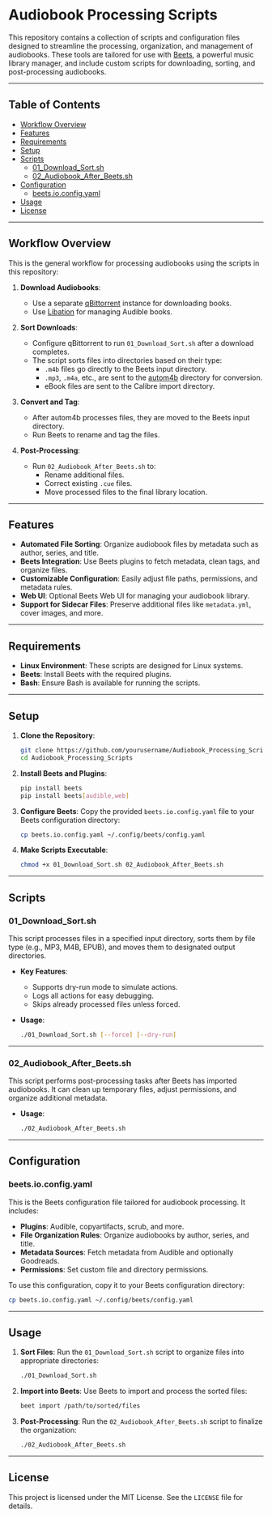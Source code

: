 # Audiobook Processing Scripts

This repository contains a collection of scripts and configuration files designed to streamline the processing, organization, and management of audiobooks. These tools are tailored for use with [Beets](https://beets.io/), a powerful music library manager, and include custom scripts for downloading, sorting, and post-processing audiobooks.

---

## Table of Contents

- [Workflow Overview](#workflow-overview)
- [Features](#features)
- [Requirements](#requirements)
- [Setup](#setup)
- [Scripts](#scripts)
  - [01_Download_Sort.sh](#01_download_sortsh)
  - [02_Audiobook_After_Beets.sh](#02_audiobook_after_beetssh)
- [Configuration](#configuration)
  - [beets.io.config.yaml](#beetsioconfigyaml)
- [Usage](#usage)
- [License](#license)

---

## Workflow Overview

This is the general workflow for processing audiobooks using the scripts in this repository:

1. **Download Audiobooks**:
   - Use a separate [qBittorrent](https://www.qbittorrent.org/) instance for downloading books.
   - Use [Libation](https://github.com/rmcrackan/Libation) for managing Audible books.

2. **Sort Downloads**:
   - Configure qBittorrent to run `01_Download_Sort.sh` after a download completes.
   - The script sorts files into directories based on their type:
     - `.m4b` files go directly to the Beets input directory.
     - `.mp3`, `.m4a`, etc., are sent to the [autom4b](https://github.com/lukechilds/autom4b) directory for conversion.
     - eBook files are sent to the Calibre import directory.

3. **Convert and Tag**:
   - After autom4b processes files, they are moved to the Beets input directory.
   - Run Beets to rename and tag the files.

4. **Post-Processing**:
   - Run `02_Audiobook_After_Beets.sh` to:
     - Rename additional files.
     - Correct existing `.cue` files.
     - Move processed files to the final library location.

---

## Features

- **Automated File Sorting**: Organize audiobook files by metadata such as author, series, and title.
- **Beets Integration**: Use Beets plugins to fetch metadata, clean tags, and organize files.
- **Customizable Configuration**: Easily adjust file paths, permissions, and metadata rules.
- **Web UI**: Optional Beets Web UI for managing your audiobook library.
- **Support for Sidecar Files**: Preserve additional files like `metadata.yml`, cover images, and more.

---

## Requirements

- **Linux Environment**: These scripts are designed for Linux systems.
- **Beets**: Install Beets with the required plugins.
- **Bash**: Ensure Bash is available for running the scripts.

---

## Setup

1. **Clone the Repository**:
   ```bash
   git clone https://github.com/yourusername/Audiobook_Processing_Scripts.git
   cd Audiobook_Processing_Scripts
   ```

2. **Install Beets and Plugins**:
   ```bash
   pip install beets
   pip install beets[audible,web]
   ```

3. **Configure Beets**:
   Copy the provided `beets.io.config.yaml` file to your Beets configuration directory:
   ```bash
   cp beets.io.config.yaml ~/.config/beets/config.yaml
   ```

4. **Make Scripts Executable**:
   ```bash
   chmod +x 01_Download_Sort.sh 02_Audiobook_After_Beets.sh
   ```

---

## Scripts

### 01_Download_Sort.sh

This script processes files in a specified input directory, sorts them by file type (e.g., MP3, M4B, EPUB), and moves them to designated output directories.

- **Key Features**:
  - Supports dry-run mode to simulate actions.
  - Logs all actions for easy debugging.
  - Skips already processed files unless forced.

- **Usage**:
   ```bash
   ./01_Download_Sort.sh [--force] [--dry-run]
   ```

---

### 02_Audiobook_After_Beets.sh

This script performs post-processing tasks after Beets has imported audiobooks. It can clean up temporary files, adjust permissions, and organize additional metadata.

- **Usage**:
   ```bash
   ./02_Audiobook_After_Beets.sh
   ```

---

## Configuration

### beets.io.config.yaml

This is the Beets configuration file tailored for audiobook processing. It includes:

- **Plugins**: Audible, copyartifacts, scrub, and more.
- **File Organization Rules**: Organize audiobooks by author, series, and title.
- **Metadata Sources**: Fetch metadata from Audible and optionally Goodreads.
- **Permissions**: Set custom file and directory permissions.

To use this configuration, copy it to your Beets configuration directory:
```bash
cp beets.io.config.yaml ~/.config/beets/config.yaml
```

---

## Usage

1. **Sort Files**:
   Run the `01_Download_Sort.sh` script to organize files into appropriate directories:
   ```bash
   ./01_Download_Sort.sh
   ```

2. **Import into Beets**:
   Use Beets to import and process the sorted files:
   ```bash
   beet import /path/to/sorted/files
   ```

3. **Post-Processing**:
   Run the `02_Audiobook_After_Beets.sh` script to finalize the organization:
   ```bash
   ./02_Audiobook_After_Beets.sh
   ```

---

## License

This project is licensed under the MIT License. See the `LICENSE` file for details.